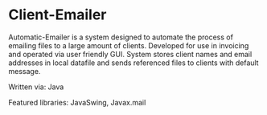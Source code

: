 # Client-Emailer
Automatic-Emailer is a system designed to automate the process of emailing files to a large amount of clients. Developed for use in invoicing and operated via user friendly GUI.
System stores client names and email addresses in local datafile and sends referenced files to clients with default message. 

Written via: Java

Featured libraries: JavaSwing, Javax.mail
